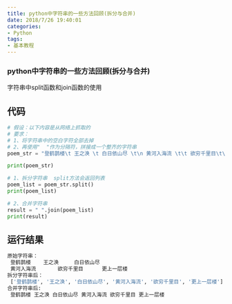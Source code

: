 ```yaml
---
title: python中字符串的一些方法回顾(拆分与合并)
date: 2018/7/26 19:40:01
categories:
- Python
tags:
- 基本教程
---
```


### python中字符串的一些方法回顾(拆分与合并)

字符串中split函数和join函数的使用

## 代码

```python
# 假设：以下内容是从网络上抓取的
# 要求：
# 1、将字符串中的空白字符全部去掉
# 2、再使用"  "作为分隔符，拼接成一个整齐的字符串
poem_str = "登鹤鹊楼\t 王之涣 \t 白日依山尽 \t\n 黄河入海流 \t\t 欲穷千里目\t\t更上一层楼"

print(poem_str)

# 1、拆分字符串  split方法会返回列表
poem_list = poem_str.split()
print(poem_list)

# 2、合并字符串
result = " ".join(poem_list)
print(result)
```

## 运行结果

```bash
原始字符串：
 登鹤鹊楼	 王之涣 	 白日依山尽 	
 黄河入海流 		 欲穷千里目		更上一层楼
拆分字符串后：
 ['登鹤鹊楼', '王之涣', '白日依山尽', '黄河入海流', '欲穷千里目', '更上一层楼']
合并字符串后: 
 登鹤鹊楼 王之涣 白日依山尽 黄河入海流 欲穷千里目 更上一层楼
```

